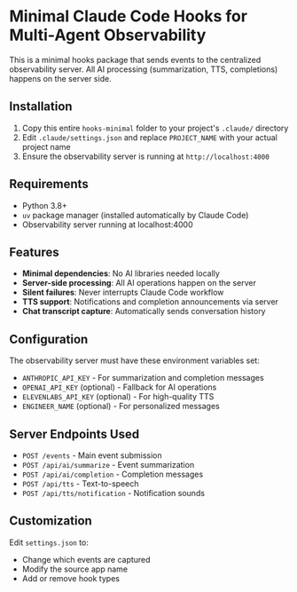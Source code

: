 # Minimal Claude Code Hooks for Multi-Agent Observability

This is a minimal hooks package that sends events to the centralized observability server.
All AI processing (summarization, TTS, completions) happens on the server side.

## Installation

1. Copy this entire `hooks-minimal` folder to your project's `.claude/` directory
2. Edit `.claude/settings.json` and replace `PROJECT_NAME` with your actual project name
3. Ensure the observability server is running at `http://localhost:4000`

## Requirements

- Python 3.8+
- `uv` package manager (installed automatically by Claude Code)
- Observability server running at localhost:4000

## Features

- **Minimal dependencies**: No AI libraries needed locally
- **Server-side processing**: All AI operations happen on the server
- **Silent failures**: Never interrupts Claude Code workflow
- **TTS support**: Notifications and completion announcements via server
- **Chat transcript capture**: Automatically sends conversation history

## Configuration

The observability server must have these environment variables set:
- `ANTHROPIC_API_KEY` - For summarization and completion messages
- `OPENAI_API_KEY` (optional) - Fallback for AI operations
- `ELEVENLABS_API_KEY` (optional) - For high-quality TTS
- `ENGINEER_NAME` (optional) - For personalized messages

## Server Endpoints Used

- `POST /events` - Main event submission
- `POST /api/ai/summarize` - Event summarization
- `POST /api/ai/completion` - Completion messages
- `POST /api/tts` - Text-to-speech
- `POST /api/tts/notification` - Notification sounds

## Customization

Edit `settings.json` to:
- Change which events are captured
- Modify the source app name
- Add or remove hook types